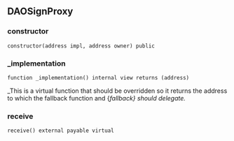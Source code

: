 ## DAOSignProxy

### constructor

```solidity
constructor(address impl, address owner) public
```

### _implementation

```solidity
function _implementation() internal view returns (address)
```

_This is a virtual function that should be overridden so it returns the address to which the fallback
function and {_fallback} should delegate._

### receive

```solidity
receive() external payable virtual
```

